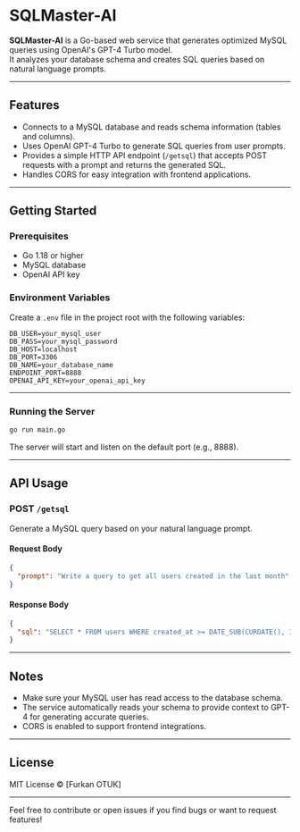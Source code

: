 
# SQLMaster-AI

**SQLMaster-AI** is a Go-based web service that generates optimized MySQL queries using OpenAI's GPT-4 Turbo model.  
It analyzes your database schema and creates SQL queries based on natural language prompts.

---

## Features

- Connects to a MySQL database and reads schema information (tables and columns).
- Uses OpenAI GPT-4 Turbo to generate SQL queries from user prompts.
- Provides a simple HTTP API endpoint (`/getsql`) that accepts POST requests with a prompt and returns the generated SQL.
- Handles CORS for easy integration with frontend applications.

---

## Getting Started

### Prerequisites

- Go 1.18 or higher
- MySQL database
- OpenAI API key

### Environment Variables

Create a `.env` file in the project root with the following variables:

```
DB_USER=your_mysql_user  
DB_PASS=your_mysql_password  
DB_HOST=localhost  
DB_PORT=3306  
DB_NAME=your_database_name  
ENDPOINT_PORT=8888
OPENAI_API_KEY=your_openai_api_key
```

---

### Running the Server

```bash
go run main.go
```

The server will start and listen on the default port (e.g., 8888).

---

## API Usage

### POST `/getsql`

Generate a MySQL query based on your natural language prompt.

#### Request Body

```json
{
  "prompt": "Write a query to get all users created in the last month"
}
```

#### Response Body

```json
{
  "sql": "SELECT * FROM users WHERE created_at >= DATE_SUB(CURDATE(), INTERVAL 1 MONTH);"
}
```

---

## Notes

- Make sure your MySQL user has read access to the database schema.
- The service automatically reads your schema to provide context to GPT-4 for generating accurate queries.
- CORS is enabled to support frontend integrations.

---

## License

MIT License © [Furkan OTUK]

---

Feel free to contribute or open issues if you find bugs or want to request features!
